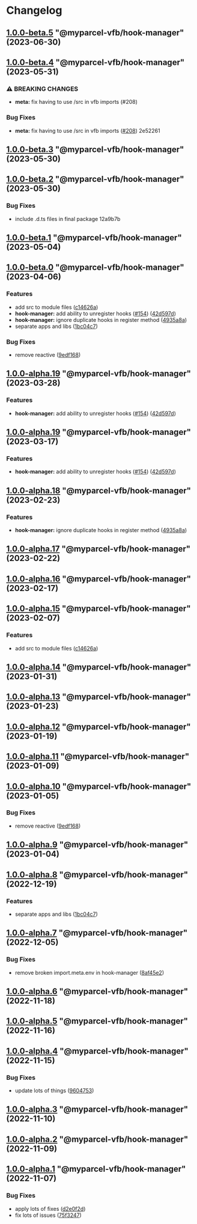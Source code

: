 # Changelog

<!-- MONODEPLOY:BELOW -->

## [1.0.0-beta.5](https://github/myparcelnl/vue-form-builder/compare/@myparcel-vfb/hook-manager@1.0.0-beta.4...@myparcel-vfb/hook-manager@1.0.0-beta.5) "@myparcel-vfb/hook-manager" (2023-06-30)




## [1.0.0-beta.4](///compare/@myparcel-vfb/hook-manager@1.0.0-beta.3...@myparcel-vfb/hook-manager@1.0.0-beta.4) "@myparcel-vfb/hook-manager" (2023-05-31)


### ⚠ BREAKING CHANGES

* **meta:** fix having to use /src in vfb imports (#208)

### Bug Fixes

* **meta:** fix having to use /src in vfb imports ([#208](///issues/208)) 2e52261




## [1.0.0-beta.3](///compare/@myparcel-vfb/hook-manager@1.0.0-beta.2...@myparcel-vfb/hook-manager@1.0.0-beta.3) "@myparcel-vfb/hook-manager" (2023-05-30)




## [1.0.0-beta.2](///compare/@myparcel-vfb/hook-manager@1.0.0-beta.1...@myparcel-vfb/hook-manager@1.0.0-beta.2) "@myparcel-vfb/hook-manager" (2023-05-30)


### Bug Fixes

* include .d.ts files in final package 12a9b7b




## [1.0.0-beta.1](https://github/myparcelnl/vue-form-builder/compare/@myparcel-vfb/hook-manager@1.0.0-beta.0...@myparcel-vfb/hook-manager@1.0.0-beta.1) "@myparcel-vfb/hook-manager" (2023-05-04)




## [1.0.0-beta.0](https://github/myparcelnl/vue-form-builder/compare/@myparcel-vfb/hook-manager@1.0.0-alpha.1...@myparcel-vfb/hook-manager@1.0.0-beta.0) "@myparcel-vfb/hook-manager" (2023-04-06)


### Features

* add src to module files ([c14626a](https://github/myparcelnl/vue-form-builder/commit/c14626a2ab1c98464611f83978575a2ce84c53a2))
* **hook-manager:** add ability to unregister hooks ([#154](https://github/myparcelnl/vue-form-builder/issues/154)) ([42d597d](https://github/myparcelnl/vue-form-builder/commit/42d597d7cc9965da27bcaef5b13e2c165b8f2a4d))
* **hook-manager:** ignore duplicate hooks in register method ([4935a8a](https://github/myparcelnl/vue-form-builder/commit/4935a8ae99d0fb631ab27d8da7455645de5dfd73))
* separate apps and libs ([1bc04c7](https://github/myparcelnl/vue-form-builder/commit/1bc04c7625e0036bb3d72c40f471902e8232ce71))


### Bug Fixes

* remove reactive ([9edf168](https://github/myparcelnl/vue-form-builder/commit/9edf168e5499a6d129e5dcaac818c4e3fc1bce99))




## [1.0.0-alpha.19](https://github/myparcelnl/vue-form-builder/compare/@myparcel-vfb/hook-manager@1.0.0-alpha.18...@myparcel-vfb/hook-manager@1.0.0-alpha.19) "@myparcel-vfb/hook-manager" (2023-03-28)


### Features

* **hook-manager:** add ability to unregister hooks ([#154](https://github/myparcelnl/vue-form-builder/issues/154)) ([42d597d](https://github/myparcelnl/vue-form-builder/commit/42d597d7cc9965da27bcaef5b13e2c165b8f2a4d))




## [1.0.0-alpha.19](https://github/myparcelnl/vue-form-builder/compare/@myparcel-vfb/hook-manager@1.0.0-alpha.18...@myparcel-vfb/hook-manager@1.0.0-alpha.19) "@myparcel-vfb/hook-manager" (2023-03-17)

### Features

- **hook-manager:** add ability to unregister hooks ([#154](https://github/myparcelnl/vue-form-builder/issues/154)) ([42d597d](https://github/myparcelnl/vue-form-builder/commit/42d597d7cc9965da27bcaef5b13e2c165b8f2a4d))

## [1.0.0-alpha.18](https://github/myparcelnl/vue-form-builder/compare/@myparcel-vfb/hook-manager@1.0.0-alpha.17...@myparcel-vfb/hook-manager@1.0.0-alpha.18) "@myparcel-vfb/hook-manager" (2023-02-23)

### Features

- **hook-manager:** ignore duplicate hooks in register method ([4935a8a](https://github/myparcelnl/vue-form-builder/commit/4935a8ae99d0fb631ab27d8da7455645de5dfd73))

## [1.0.0-alpha.17](https://github/myparcelnl/vue-form-builder/compare/@myparcel-vfb/hook-manager@1.0.0-alpha.16...@myparcel-vfb/hook-manager@1.0.0-alpha.17) "@myparcel-vfb/hook-manager" (2023-02-22)

## [1.0.0-alpha.16](https://github/myparcelnl/vue-form-builder/compare/@myparcel-vfb/hook-manager@1.0.0-alpha.15...@myparcel-vfb/hook-manager@1.0.0-alpha.16) "@myparcel-vfb/hook-manager" (2023-02-17)

## [1.0.0-alpha.15](https://github/myparcelnl/vue-form-builder/compare/@myparcel-vfb/hook-manager@1.0.0-alpha.14...@myparcel-vfb/hook-manager@1.0.0-alpha.15) "@myparcel-vfb/hook-manager" (2023-02-07)

### Features

- add src to module files ([c14626a](https://github/myparcelnl/vue-form-builder/commit/c14626a2ab1c98464611f83978575a2ce84c53a2))

## [1.0.0-alpha.14](https://github/myparcelnl/vue-form-builder/compare/@myparcel-vfb/hook-manager@1.0.0-alpha.13...@myparcel-vfb/hook-manager@1.0.0-alpha.14) "@myparcel-vfb/hook-manager" (2023-01-31)

## [1.0.0-alpha.13](https://github/myparcelnl/vue-form-builder/compare/@myparcel-vfb/hook-manager@1.0.0-alpha.12...@myparcel-vfb/hook-manager@1.0.0-alpha.13) "@myparcel-vfb/hook-manager" (2023-01-23)

## [1.0.0-alpha.12](https://github/myparcelnl/vue-form-builder/compare/@myparcel-vfb/hook-manager@1.0.0-alpha.11...@myparcel-vfb/hook-manager@1.0.0-alpha.12) "@myparcel-vfb/hook-manager" (2023-01-19)

## [1.0.0-alpha.11](https://github/myparcelnl/vue-form-builder/compare/@myparcel-vfb/hook-manager@1.0.0-alpha.10...@myparcel-vfb/hook-manager@1.0.0-alpha.11) "@myparcel-vfb/hook-manager" (2023-01-09)

## [1.0.0-alpha.10](https://github/myparcelnl/vue-form-builder/compare/@myparcel-vfb/hook-manager@1.0.0-alpha.9...@myparcel-vfb/hook-manager@1.0.0-alpha.10) "@myparcel-vfb/hook-manager" (2023-01-05)

### Bug Fixes

- remove reactive ([9edf168](https://github/myparcelnl/vue-form-builder/commit/9edf168e5499a6d129e5dcaac818c4e3fc1bce99))

## [1.0.0-alpha.9](https://github/myparcelnl/vue-form-builder/compare/@myparcel-vfb/hook-manager@1.0.0-alpha.8...@myparcel-vfb/hook-manager@1.0.0-alpha.9) "@myparcel-vfb/hook-manager" (2023-01-04)

## [1.0.0-alpha.8](https://github/myparcelnl/vue-form-builder/compare/@myparcel-vfb/hook-manager@1.0.0-alpha.7...@myparcel-vfb/hook-manager@1.0.0-alpha.8) "@myparcel-vfb/hook-manager" (2022-12-19)

### Features

- separate apps and libs ([1bc04c7](https://github/myparcelnl/vue-form-builder/commit/1bc04c7625e0036bb3d72c40f471902e8232ce71))

## [1.0.0-alpha.7](https://github/myparcelnl/vue-form-builder/compare/@myparcel-vfb/hook-manager@1.0.0-alpha.6...@myparcel-vfb/hook-manager@1.0.0-alpha.7) "@myparcel-vfb/hook-manager" (2022-12-05)

### Bug Fixes

- remove broken import.meta.env in hook-manager ([8af45e2](https://github/myparcelnl/vue-form-builder/commit/8af45e26c3a2651ca01ff2bbc094b0efe471ba1e))

## [1.0.0-alpha.6](https://github/myparcelnl/vue-form-builder/compare/@myparcel-vfb/hook-manager@1.0.0-alpha.5...@myparcel-vfb/hook-manager@1.0.0-alpha.6) "@myparcel-vfb/hook-manager" (2022-11-18)

## [1.0.0-alpha.5](https://github/myparcelnl/vue-form-builder/compare/@myparcel-vfb/hook-manager@1.0.0-alpha.4...@myparcel-vfb/hook-manager@1.0.0-alpha.5) "@myparcel-vfb/hook-manager" (2022-11-16)

## [1.0.0-alpha.4](https://github/myparcelnl/vue-form-builder/compare/@myparcel-vfb/hook-manager@1.0.0-alpha.3...@myparcel-vfb/hook-manager@1.0.0-alpha.4) "@myparcel-vfb/hook-manager" (2022-11-15)

### Bug Fixes

- update lots of things ([9604753](https://github/myparcelnl/vue-form-builder/commit/960475357653bc8aaae8f9d1cfd9d2cdba6f2f8b))

## [1.0.0-alpha.3](https://github/myparcelnl/vue-form-builder/compare/@myparcel-vfb/hook-manager@1.0.0-alpha.2...@myparcel-vfb/hook-manager@1.0.0-alpha.3) "@myparcel-vfb/hook-manager" (2022-11-10)

## [1.0.0-alpha.2](https://github/myparcelnl/vue-form-builder/compare/@myparcel-vfb/hook-manager@1.0.0-alpha.1...@myparcel-vfb/hook-manager@1.0.0-alpha.2) "@myparcel-vfb/hook-manager" (2022-11-09)

## [1.0.0-alpha.1](https://github/myparcelnl/vue-form-builder/compare/@myparcel-vfb/hook-manager@1.0.0-alpha.0...@myparcel-vfb/hook-manager@1.0.0-alpha.1) "@myparcel-vfb/hook-manager" (2022-11-07)

### Bug Fixes

- apply lots of fixes ([d2e0f2d](https://github/myparcelnl/vue-form-builder/commit/d2e0f2d195b354b0ba4a58a20e0f5536d4e28746))
- fix lots of issues ([75f3247](https://github/myparcelnl/vue-form-builder/commit/75f32478a10ae584af9edeaa1aae986befb524e7))
